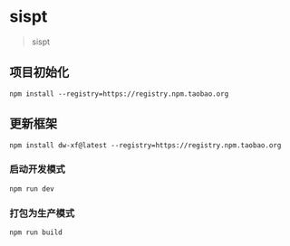 #  sispt

> sispt


## 项目初始化
```
npm install --registry=https://registry.npm.taobao.org
```

## 更新框架
```
npm install dw-xf@latest --registry=https://registry.npm.taobao.org
```

### 启动开发模式
```
npm run dev
```

### 打包为生产模式
```
npm run build
```
